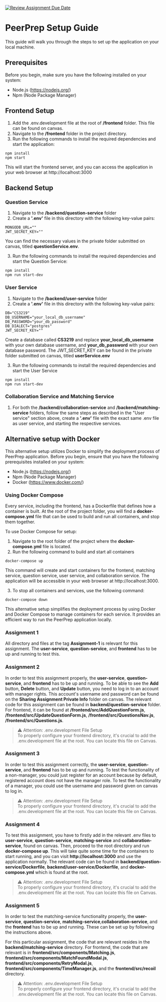 [![Review Assignment Due Date](https://classroom.github.com/assets/deadline-readme-button-24ddc0f5d75046c5622901739e7c5dd533143b0c8e959d652212380cedb1ea36.svg)](https://classroom.github.com/a/6BOvYMwN)

# PeerPrep Setup Guide

This guide will walk you through the steps to set up the application on your local machine.

## Prerequisites
Before you begin, make sure you have the following installed on your system:
- Node.js (https://nodejs.org/)
- Npm (Node Package Manager)

## Frontend Setup
1. Add the .env.development file at the root of **/frontend** folder. This file can be found on canvas.
2. Navigate to the **/frontend** folder in the project directory.
3. Run the following commands to install the required dependencies and start the application:
```
npm install
npm start
```
This will start the frontend server, and you can access the application in your web browser at http://localhost:3000

## Backend Setup

### Question Service
1. Navigate to the **/backend/question-service** folder
2. Create a **'.env'** file in this directory with the following key-value pairs:
```
MONGODB_URL=""
JWT_SECRET_KEY=""
```
You can find the necessary values in the private folder submitted on canvas, titled **questionService.env**.

3. Run the following commands to install the required dependencies and start the Question Service:
```
npm install
npm run start-dev
```

### User Service
1. Navigate to the **/backend/user-service** folder
2. Create a **'.env'** file in this directory with the following key-value pairs:
```
DB="CS3219"
DB_USERNAME="your_local_db_username"
DB_PASSWORD="your_db_password"
DB_DIALECT="postgres"
JWT_SECRET_KEY=""
```
Create a database called **CS3219** and replace **your_local_db_username** with your own database username, and **your_db_password** with your own database password. The JWT_SECRET_KEY can be found in the private folder submitted on canvas, titled **userService.env**

3. Run the following commands to install the required dependencies and start the User Service
```
npm install
npm run start-dev
```

### Collaboration Service and Matching Service
1. For both the **/backend/collaboration-service** and **/backend/matching-service** folders, follow the same steps as described in the "User service" section above, create a **'.env'** file with the exact same .env file as user service, and starting the respective services.

## Alternative setup with Docker
This alternative setup utilizes Docker to simplify the deployment process of PeerPrep application. Before you begin, ensure that you have the following prerequisites installed on your system:
- Node.js (https://nodejs.org/)
- Npm (Node Package Manager)
- Docker (https://www.docker.com/)

### Using Docker Compose
Every service, including the frontend, has a Dockerfile that defines how a container is built. At the root of the project folder, you will find a **docker-compose.yml** file that can be used to build and run all containers, and stop them together.

To use Docker Compose for setup:
1. Navigate to the root folder of the project where the **docker-compose.yml** file is located.
2. Run the following command to build and start all containers
```
docker-compose up
```
This command will create and start containers for the frontend, matching service, question service, user service, and collaboration service. The application will be accessible in your web browser at http://localhost:3000.

3. To stop all containers and services, use the following command:
```
docker-compose down
```

This alternative setup simplifies the deployment process by using Docker and Docker Compose to manage containers for each service. It provides an efficient way to run the PeerPrep application locally.

### Assignment 1
All directory and files at the tag **Assignment-1** is relevant for this assignment. The **user-service**, **question-service**, and **frontend** has to be up and running to test this.

### Assignment 2
In order to test this assignment properly, the **user-service**, **question-service**, and **frontend** has to be up and running.
To be able to see the **Add** button, **Delete** button, and **Update** button, you need to log in to an account with manager rights.
This account's username and password can be found on the **Sharing Assignment Private Info** folder on canvas.
The relevant code for this assignment can be found in **backend/question-service** folder. For frontend, it can be found at **/frontend/src/AddQuestionForm.js**, **/frontend/src/UpdateQuestionForm.js**, **/frontend/src/QuestionsNav.js**, **/frontend/src/Questions.js**.

> ⚠️ Attention: .env.development File Setup <br>
To properly configure your frontend directory, it's crucial to add the .env.development file at the root. You can locate this file on Canvas.

### Assignment 3
In order to test this assignment correctly, the **user-service**, **question-service**, and **frontend** has to be up and running.
To test the functionality of a non-manager, you could just register for an account because by default, registered account does not have the manager role. To test the functionality of a manager, you could use the username and password given on canvas to log in.

> ⚠️ Attention: .env.development File Setup <br>
To properly configure your frontend directory, it's crucial to add the .env.development file at the root. You can locate this file on Canvas.

### Assignment 4
To test this assignment, you have to firstly add in the relevant .env files to **user-service**, **question-service**, **matching-service** and **collaboration-service**, found on canvas. Then, proceed to the root directory and run **docker-compose up**. This will take quite some time for the containers to start running, and you can visit **http://localhost:3000** and use the application normally.
The relevant code can be found in **backend/question-service/Dockerfile**, **backend/user-service/Dockerfile**, and **docker-compose.yml** which is found at the root.

> ⚠️ Attention: .env.development File Setup <br>
To properly configure your frontend directory, it's crucial to add the .env.development file at the root. You can locate this file on Canvas.

### Assignment 5
In order to test the matching-service functionality properly, the **user-service**, **question-service**, **matching-service**,**collaboration-service**, and the **frontend** has to be up and running. These can be set up by following the instructions above.

For this particular assignment, the code that are relevant resides in the **backend/matching-service** directory. For frontend, the code that are relevant is in **frontend/src/components/Matching.js**, **frontend/src/components/MatchFoundModal.js**, **frontend/src/components/RetryModal.js**, **frontend/src/components/TimeManager.js**, and the **frontend/src/recoil** directory.

> ⚠️ Attention: .env.development File Setup <br>
To properly configure your frontend directory, it's crucial to add the .env.development file at the root. You can locate this file on Canvas.